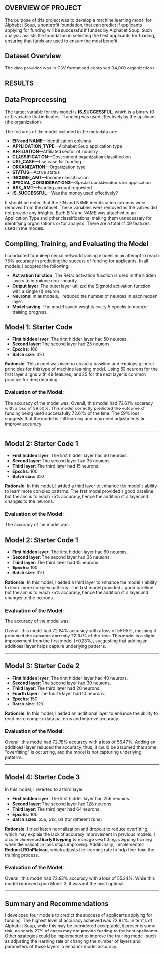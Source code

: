## OVERVIEW OF PROJECT

The purpose of this project was to develop a machine learning model for Alphabet Soup, a nonprofit foundation, that can predict if applicants applying for funding will be successful if funded by Alphabet Soup. Such analysis assists the foundation in selecting the best applicants for funding, ensuring that funds are used to ensure the most benefit.

## Dataset Overview

The data provided was in CSV format and contained 34,000 organizations.

## RESULTS

## Data Preprocessing

The target variable for this model is **IS_SUCCESSFUL**, which is a binary (0 or 1) variable that indicates if funding was used effectively by the applicant (the organization).

The features of the model included in the metadata are:

- **EIN and NAME**—Identification columns
- **APPLICATION_TYPE**—Alphabet Soup application type
- **AFFILIATION**—Affiliated sector of industry
- **CLASSIFICATION**—Government organization classification
- **USE_CASE**—Use case for funding
- **ORGANIZATION**—Organization type
- **STATUS**—Active status
- **INCOME_AMT**—Income classification
- **SPECIAL_CONSIDERATIONS**—Special considerations for application
- **ASK_AMT**—Funding amount requested
- **IS_SUCCESSFUL**—Was the money used effectively?

It should be noted that the EIN and NAME identification columns were removed from the dataset. These variables were removed as the values did not provide any insights. Each EIN and NAME was attached to an Application Type and other classifications, making them unnecessary for identifying organizations or for analysis. There are a total of 49 features used in the models.

## Compiling, Training, and Evaluating the Model

I conducted four deep neural network training models in an attempt to reach 75% accuracy in predicting the success of funding for applicants. In all models, I adopted the following:

- **Activation function**: The ReLU activation function is used in the hidden layers to introduce non-linearity.
- **Output layer**: The outer layer utilized the Sigmoid activation function with a single (1) neuron.
- **Neurons**: In all models, I reduced the number of neurons in each hidden layer.
- **Model saving**: The model saved weights every 5 epochs to monitor training progress.

## Model 1: Starter Code

- **First hidden layer**: The first hidden layer had 50 neurons.
- **Second layer**: The second layer had 25 neurons.
- **Epochs**: 100
- **Batch size**: 320

**Rationale**: This model was used to create a baseline and employs general principles for this type of machine learning model. Using 50 neurons for the first layer aligns with 49 features, and 25 for the next layer is common practice for deep learning.

### Evaluation of the Model:

The accuracy of the model was:
Overall, this model had 72.61% accuracy with a loss of 59.00%. This model correctly predicted the outcome of funding being used successfully 72.61% of the time. The 59% loss suggests that the model is still learning and may need adjustments to improve accuracy.

---
## Model 2: Starter Code 1

- **First hidden layer**: The first hidden layer had 60 neurons.
- **Second layer**: The second layer had 35 neurons.
- **Third layer**: The third layer had 15 neurons.
- **Epochs**: 100
- **Batch size**: 320

**Rationale**: In this model, I added a third layer to enhance the model's ability to learn more complex patterns. The first model provided a good baseline, but the aim is to reach 75% accuracy, hence the addition of a layer and changes to the neurons.

### Evaluation of the Model:

The accuracy of the model was:
## Model 2: Starter Code 1

- **First hidden layer**: The first hidden layer had 60 neurons.
- **Second layer**: The second layer had 35 neurons.
- **Third layer**: The third layer had 15 neurons.
- **Epochs**: 100
- **Batch size**: 320

**Rationale**: In this model, I added a third layer to enhance the model's ability to learn more complex patterns. The first model provided a good baseline, but the aim is to reach 75% accuracy, hence the addition of a layer and changes to the neurons.

### Evaluation of the Model:

The accuracy of the model was:

Overall, this model had 72.84% accuracy with a loss of 55.95%, meaning it predicted the outcome correctly 72.84% of the time. This model is a slight improvement from the first model (+0.23%), suggesting that adding an additional layer helps capture underlying patterns.

---

## Model 3: Starter Code 2

- **First hidden layer**: The first hidden layer had 40 neurons.
- **Second layer**: The second layer had 30 neurons.
- **Third layer**: The third layer had 20 neurons.
- **Fourth layer**: The fourth layer had 10 neurons.
- **Epochs**: 150
- **Batch size**: 128

**Rationale**: In this model, I added an additional layer to enhance the ability to read more complex data patterns and improve accuracy.

### Evaluation of the Model:
Overall, this model had 72.78% accuracy with a loss of 56.47%. Adding an additional layer reduced the accuracy; thus, it could be assumed that some "overfitting" is occurring, and the model is not capturing underlying patterns.

---

## Model 4: Starter Code 3

In this model, I reverted to a third layer:

- **First hidden layer**: The first hidden layer had 256 neurons.
- **Second layer**: The second layer had 128 neurons.
- **Third layer**: The third layer had 64 neurons.
- **Epochs**: 100
- **Batch sizes**: 256, 512, 64 (for different runs)

**Rationale**: I tried batch normalization and dropout to reduce overfitting, which may explain the lack of accuracy improvement in previous models. I also implemented **EarlyStopping** to manage overfitting, stopping training when the validation loss stops improving. Additionally, I implemented **ReduceLROnPlateau**, which adjusts the learning rate to help fine-tune the training process.

### Evaluation of the Model:

Overall, this model had 72.83% accuracy with a loss of 55.24%. While this model improved upon Model 3, it was not the most optimal.

---

## Summary and Recommendations

I developed four models to predict the success of applicants applying for funding. The highest level of accuracy achieved was 72.84%. In terms of Alphabet Soup, while this may be considered acceptable, it presents some risk, as nearly 27% of cases may not provide funding to the best applicants. Other strategies could be implemented to improve the training model, such as adjusting the learning rate or changing the number of layers and parameters of those layers to enhance model accuracy.











 









